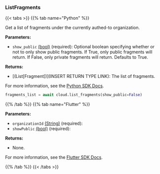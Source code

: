 ### ListFragments

{{< tabs >}}
{{% tab name="Python" %}}

Get a list of fragments under the currently authed-to organization.

**Parameters:**

- `show_public` [(bool)](https://docs.python.org/3/library/stdtypes.html#boolean-type-bool) (required): Optional boolean specifying whether or not to only show public fragments. If True, only public fragments will return. If False, only private fragments will return. Defaults to True.

**Returns:**

- [(List[Fragment])](INSERT RETURN TYPE LINK): The list of fragments.

For more information, see the [Python SDK Docs](https://python.viam.dev/autoapi/viam/app/app_client/index.html#viam.app.app_client.AppClient.list_fragments).

``` python {class="line-numbers linkable-line-numbers"}
fragments_list = await cloud.list_fragments(show_public=False)
```

{{% /tab %}}
{{% tab name="Flutter" %}}

**Parameters:**

- `organizationId` [(String)](https://api.flutter.dev/flutter/dart-core/String-class.html) (required):
- `showPublic` [(bool)](https://api.flutter.dev/flutter/dart-core/bool-class.html) (required):

**Returns:**

- None.

For more information, see the [Flutter SDK Docs](https://flutter.viam.dev/viam_protos.app.app/AppServiceClient/listFragments.html).

{{% /tab %}}
{{< /tabs >}}
